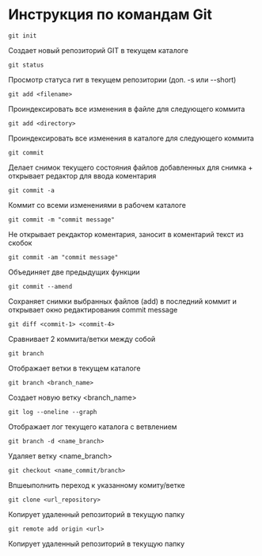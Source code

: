# Инструкция по командам Git

```
git init
```
Создает новый репозиторий GIT в текущем каталоге
```
git status
```
Просмотр статуса гит в текущем репозитории (доп. -s или --short)
```
git add <filename>
```
Проиндексировать все изменения в файле <filename> для следующего коммита
```
git add <directory>
```
Проиндексировать все изменения в каталоге <directory> для следующего коммита
```
git commit
```
Делает снимок текущего состояния файлов добавленных для снимка + открывает редактор для ввода коментария
```
git commit -a
```
Коммит со всеми изменениями в рабочем каталоге
```
git commit -m "commit message"
```
Не открывает рекдактор коментария, заносит в коментарий текст из скобок
```
git commit -am "commit message"
```
Объединяет две предыдущих функции
```
git commit --amend
```
Сохраняет снимки выбранных файлов (add) в последний коммит и открывает окно редактирования commit message
```
git diff <commit-1> <commit-4>
```
Сравнивает 2 коммита/ветки между собой
```
git branch
```
Отображает ветки в текущем каталоге
```
git branch <branch_name>
```
Создает новую ветку <branch_name>
```
git log --oneline --graph
```
Отображает лог текущего каталога с ветвлением
```
git branch -d <name_branch>
```
Удаляет ветку <name_branch>
```
git checkout <name_commit/branch>
```
Впшеыполнить переход к указанному комиту/ветке
```
git clone <url_repository>
```
Копирует удаленный репозиторий в текущую папку
```
git remote add origin <url>
```
Копирует удаленный репозиторий в текущую папку